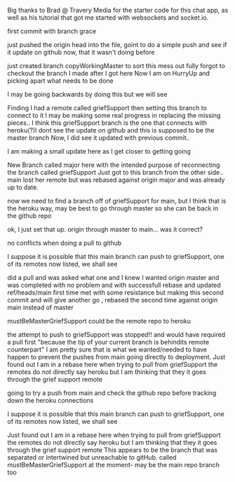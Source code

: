 

Big thanks to Brad @ Travery Media for the starter code for this chat app, as well 
as his tutorial that got me started with websockets and socket.io.

first commit with branch grace

just pushed the origin head into the file, goint to do a simple push and see 
if it update on github now, that it wasn't doing before

just created branch copyWorkingMaster to sort this mess out fully
forgot to checkout the branch I made after I got here
Now I am on HurryUp and picking apart what needs to be done

I may be going backwards by doing this but we will see

Finding I had a remote called griefSupport then setting this branch to connect to it
I may be making some real progress in replacing the missing pieces..
I think this griefSupport branch is the one that connects with heroku(?)I dont see the update on github and this is supposed to be the master branch
Now, I did see it updated with previous commit..

I am making a small update here as I get closer to getting going

New Branch called major here with the intended purpose of reconnecting the branch
called griefSupport
Just got to this branch from the other side..
main lost her remote but was rebased against origin major and was already up to date.

now we need to find a branch off of griefSupport for main, but I think that is the heroku way, may be best 
to go through master so she can be back in the github repo


ok, I just set that up. origin through master to main... was it correct?

no conflicts when doing a pull to github

I suppose it is possible that this main branch can push to griefSupport, one of its remotes now listed, 
we shall see


did a pull and was asked what one and I knew I wanted origin master and was 
completed with no problem and with successfull rebase and updated ref/heads/main
first time met with some resistance but making this second commit and will give another go ,
rebased the second time against origin main instead of master


mustBeMasterGriefSupport could be the remote repo to heroku


the attempt to push to griefSupport was stopped!! and would have required a pull first "because the tip 
of your current branch is behindits remote counterpart" I am pretty sure that is what we wanted/needed 
to have happen to prevent the pushes from main going directly to deployment.
Just found out I am in a rebase here when trying to pull from griefSupport the remotes do not
directly say heroku but I am thinking that they it goes through the grief support remote



going to try a push from main and check the github repo before tracking down the heroku connections

I suppose it is possible that this main branch can push to griefSupport, one of its remotes now listed,
we shall see

Just found out I am in a rebase here when trying to pull from griefSupport the remotes do not directly say heroku but I am thinking that they it goes through the grief support remote
This appears to be the branch that was separated or intertwined but unreachable to gitHub.
called mustBeMasterGriefSupport at the moment- may be the main repo branch too

